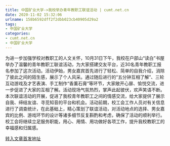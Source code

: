```yaml
---
title: 中国矿业大学->我校举办青年教职工联谊活动 | cumt.net.cn
date: 2020-11-02 15:32:06
urlname: 158b6592dff2f2dbb023cb40905d29a2
tags: 
- 中国矿业大学
categories:
- cumt.net.cn
- 中国矿业大学
---
```

为进一步加强学校对教职工的人文关怀，10月31日下午，我校在户部山“读白”书屋举办了温馨的青年教职工联谊活动，为大家搭建交友平台，近30名青年教职工报名参加了这次活动。活动伊始，男女嘉宾首先进行了轻松、简单的自我介绍，消除了彼此之间的陌生感，展示了个人风采。通过随后进行的“五分钟互相了解”、三轮互动游戏及才艺表演、手工制作“香薰石膏”等环节，大家敞开心扉、愉悦交流，进一步促进了大家的互相了解。活动现场气氛热烈，掌声此起彼伏，欢声笑语不断。本次联谊活动的开展，促进了我校青年教职工之间的情感交流，给大家提供了展示自我、缔结友谊、寻觅知音的平台和机会。活动前期，校工会工作人员对有关信息进行了调查统计，在此基础上，精心策划了联谊活动，对活动地点的选择、男女嘉宾的比例、游戏环节的设计等诸多细节反复斟酌和考虑，确保了活动的顺利举行。校工会将继续立足服务职能，用心、用情、用功做好各项工作，提升我校教职工的幸福感和归属感。



[转入文章首发地址](http://xwzx.cumt.edu.cn/d8/7a/c523a579706/page.htm)